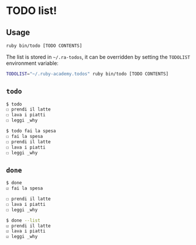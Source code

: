 # TODO list!

## Usage

```bash
ruby bin/todo [TODO CONTENTS]
```


The list is stored in `~/.ra-todos`, it can be overridden by setting the `TODOLIST` environment variable:

```bash
TODOLIST="~/.ruby-academy.todos" ruby bin/todo [TODO CONTENTS]
```




## `todo`

```bash
$ todo
☐ prendi il latte
☐ lava i piatti
☐ leggi _why
```

```bash
$ todo fai la spesa
☐ fai la spesa
☐ prendi il latte
☐ lava i piatti
☐ leggi _why
```


## `done`
```bash
$ done
☑ fai la spesa

☐ prendi il latte
☐ lava i piatti
☐ leggi _why
```

```bash
$ done --list
☑ prendi il latte
☑ lava i piatti
☑ leggi _why
```

